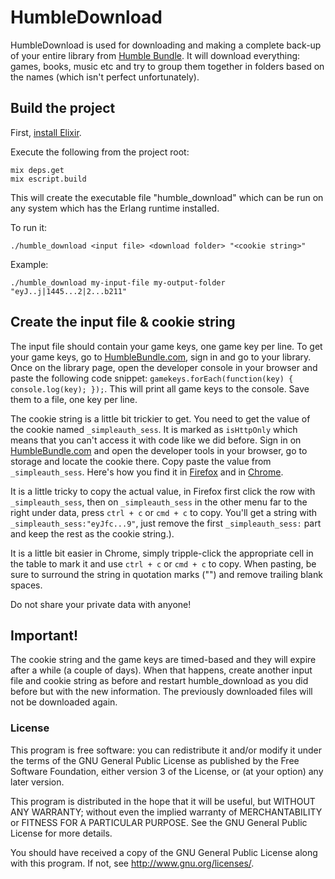 HumbleDownload
==============
HumbleDownload is used for downloading and making a complete back-up of your entire library from [Humble Bundle](http://humblebundle.com/). It will download everything: games, books, music etc and try to group them together in folders based on the names (which isn't perfect unfortunately).

## Build the project
First, [install Elixir](http://elixir-lang.org/install.html).

Execute the following from the project root:
```
mix deps.get
mix escript.build
```

This will create the executable file "humble_download" which can be run on any system which has the Erlang runtime installed.

To run it:
```
./humble_download <input file> <download folder> "<cookie string>"
```

Example:
```
./humble_download my-input-file my-output-folder "eyJ..j|1445...2|2...b211"
```

## Create the input file & cookie string
The input file should contain your game keys, one game key per line. To get your game keys, go to [HumbleBundle.com](https://www.humblebundle.com), sign in and go to your library. Once on the library page, open the developer console in your browser and paste the following code snippet: `gamekeys.forEach(function(key) { console.log(key); });`. This will print all game keys to the console. Save them to a file, one key per line.

The cookie string is a little bit trickier to get. You need to get the value of the cookie named `_simpleauth_sess`. It is marked as `isHttpOnly` which means that you can't access it with code like we did before. Sign in on [HumbleBundle.com](https://www.humblebundle.com) and open the developer tools in your browser, go to storage and locate the cookie there. Copy paste the value from `_simpleauth_sess`. Here's how you find it in [Firefox](https://developer.mozilla.org/en-US/docs/Tools/Storage_Inspector) and in [Chrome](https://developer.chrome.com/devtools/docs/resource-panel#cookies).

It is a little tricky to copy the actual value, in Firefox first click the row with `_simpleauth_sess`, then on `_simpleauth_sess` in the other menu far to the right under data, press `ctrl + c` or `cmd + c` to copy. You'll get a string with `_simpleauth_sess:"eyJfc...9"`, just remove the first `_simpleauth_sess:` part and keep the rest as the cookie string.).

It is a little bit easier in Chrome, simply tripple-click the appropriate cell in the table to mark it and use `ctrl + c` or `cmd + c` to copy. When pasting, be sure to surround the string in quotation marks ("") and remove trailing blank spaces.

Do not share your private data with anyone!

## Important!
The cookie string and the game keys are timed-based and they will expire after a while (a couple of days). When that happens, create another input file and cookie string as before and restart humble_download as you did before but with the new information. The previously downloaded files will not be downloaded again.

### License
This program is free software: you can redistribute it and/or modify
it under the terms of the GNU General Public License as published by
the Free Software Foundation, either version 3 of the License, or
(at your option) any later version.

This program is distributed in the hope that it will be useful,
but WITHOUT ANY WARRANTY; without even the implied warranty of
MERCHANTABILITY or FITNESS FOR A PARTICULAR PURPOSE.  See the
GNU General Public License for more details.

You should have received a copy of the GNU General Public License
along with this program.  If not, see <http://www.gnu.org/licenses/>.
